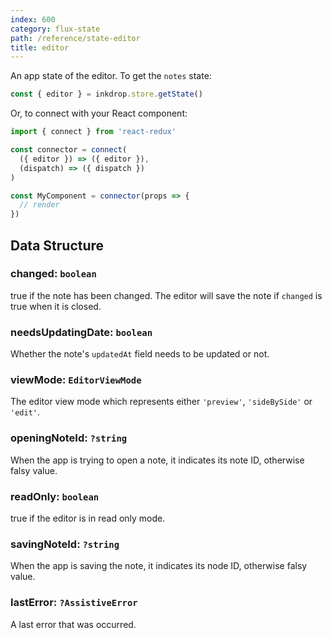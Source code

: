 ```yaml
---
index: 600
category: flux-state
path: /reference/state-editor
title: editor
---
```


An app state of the editor.
To get the `notes` state:

```js
const { editor } = inkdrop.store.getState()
```

Or, to connect with your React component:

```js
import { connect } from 'react-redux'

const connector = connect(
  ({ editor }) => ({ editor }),
  (dispatch) => ({ dispatch })
)

const MyComponent = connector(props => {
  // render
})
```

## Data Structure

### changed: `boolean`

true if the note has been changed.
The editor will save the note if `changed` is true when it is closed.

### needsUpdatingDate: `boolean`

Whether the note's `updatedAt` field needs to be updated or not.

### viewMode: `EditorViewMode`

The editor view mode which represents either `'preview'`, `'sideBySide'` or `'edit'`.

### openingNoteId: `?string`

When the app is trying to open a note, it indicates its note ID, otherwise falsy value.

### readOnly: `boolean`

true if the editor is in read only mode.

### savingNoteId: `?string`

When the app is saving the note, it indicates its node ID, otherwise falsy value.

### lastError: `?AssistiveError`

A last error that was occurred.


